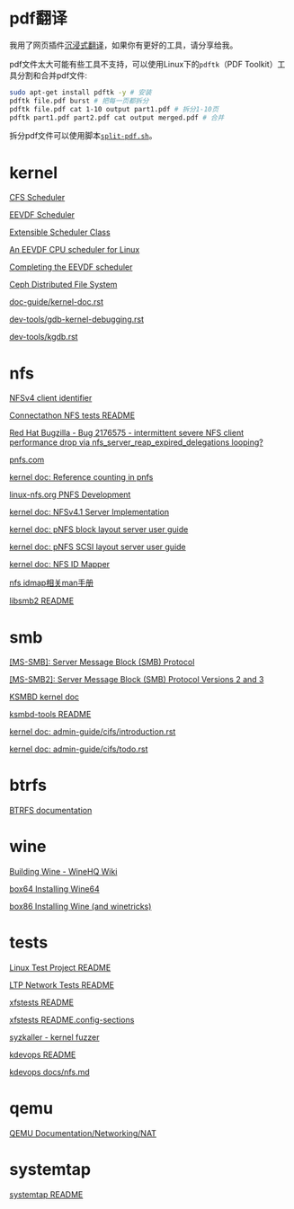 # pdf翻译

我用了网页插件[沉浸式翻译](https://immersivetranslate.com/zh-Hans/)，如果你有更好的工具，请分享给我。

pdf文件太大可能有些工具不支持，可以使用Linux下的`pdftk`（PDF Toolkit）工具分割和合并pdf文件:
```sh
sudo apt-get install pdftk -y # 安装
pdftk file.pdf burst # 把每一页都拆分
pdftk file.pdf cat 1-10 output part1.pdf # 拆分1-10页
pdftk part1.pdf part2.pdf cat output merged.pdf # 合并
```

拆分pdf文件可以使用脚本[`split-pdf.sh`](https://gitee.com/chenxiaosonggitee/blog/blob/master/script/split-pdf.sh)。

# kernel

[CFS Scheduler](https://chenxiaosong.com/src/translation/kernel/sched-design-CFS.html)

[EEVDF Scheduler](https://chenxiaosong.com/src/translation/kernel/sched-eevdf.html)

[Extensible Scheduler Class](https://chenxiaosong.com/src/translation/kernel/sched-ext.html)

[An EEVDF CPU scheduler for Linux](https://chenxiaosong.com/src/translation/kernel/An-EEVDF-CPU-scheduler-for-Linux.html)

[Completing the EEVDF scheduler](https://chenxiaosong.com/src/translation/kernel/Completing-the-EEVDF-scheduler.html)

[Ceph Distributed File System](https://chenxiaosong.com/src/translation/kernel/ceph.html)

[doc-guide/kernel-doc.rst](https://chenxiaosong.com/src/translation/kernel/kernel-doc.html)

[dev-tools/gdb-kernel-debugging.rst](https://chenxiaosong.com/src/translation/kernel/gdb-kernel-debugging.html)

[dev-tools/kgdb.rst](https://chenxiaosong.com/src/translation/kernel/kgdb.html)

# nfs

[NFSv4 client identifier](https://chenxiaosong.com/src/translation/nfs/kernel-doc-client-identifier)

[Connectathon NFS tests README](https://chenxiaosong.com/src/translation/nfs/cthon-nfs-tests-readme.html)

[Red Hat Bugzilla - Bug 2176575 - intermittent severe NFS client performance drop via nfs_server_reap_expired_delegations looping?](https://chenxiaosong.com/src/translation/nfs/bugzilla-redhat-bug-2176575.html)

[pnfs.com](https://chenxiaosong.com/src/translation/nfs/pnfs.com.html)

[kernel doc: Reference counting in pnfs](https://chenxiaosong.com/src/translation/nfs/kernel-doc-pnfs.html)

[linux-nfs.org PNFS Development](https://chenxiaosong.com/src/translation/nfs/pnfs-development.html)

[kernel doc: NFSv4.1 Server Implementation](https://chenxiaosong.com/src/translation/nfs/kernel-doc-nfs41-server.html)

[kernel doc: pNFS block layout server user guide](https://chenxiaosong.com/src/translation/nfs/kernel-doc-pnfs-block-server.html)

[kernel doc: pNFS SCSI layout server user guide](https://chenxiaosong.com/src/translation/nfs/kernel-doc-pnfs-scsi-server.html)

[kernel doc: NFS ID Mapper](https://chenxiaosong.com/src/translation/nfs/kernel-doc-nfs-idmapper.html)

[nfs idmap相关man手册](https://chenxiaosong.com/src/translation/nfs/man-nfsidmap.html)

[libsmb2 README](https://chenxiaosong.com/src/translation/smb/libsmb2-readme.html)

# smb

[[MS-SMB]: Server Message Block (SMB) Protocol](https://chenxiaosong.com/src/translation/smb/ms-smb.html)

[[MS-SMB2]: Server Message Block (SMB) Protocol Versions 2 and 3](https://chenxiaosong.com/src/translation/smb/ms-smb2.html)

[KSMBD kernel doc](https://chenxiaosong.com/src/translation/smb/ksmbd-kernel-doc.html)

[ksmbd-tools README](https://chenxiaosong.com/src/translation/smb/ksmbd-tools-readme.html)

[kernel doc: admin-guide/cifs/introduction.rst](https://chenxiaosong.com/src/translation/smb/kernel-doc-cifs-introduction.html)

[kernel doc: admin-guide/cifs/todo.rst](https://chenxiaosong.com/src/translation/smb/kernel-doc-cifs-todo.html)

# btrfs

[BTRFS documentation](https://chenxiaosong.com/src/translation/btrfs/btrfs-doc.html)

# wine

[Building Wine - WineHQ Wiki](https://chenxiaosong.com/src/translation/wine/building-wine-winehq-wiki.html)

[box64 Installing Wine64](https://chenxiaosong.com/src/translation/wine/box64-docs-X64WINE.html)

[box86 Installing Wine (and winetricks)](https://chenxiaosong.com/src/translation/wine/box86-docs-X86WINE.html)

# tests

[Linux Test Project README](https://chenxiaosong.com/src/translation/tests/ltp-readme.html)

[LTP Network Tests README](https://chenxiaosong.com/src/translation/tests/ltp-network-tests-readme.html)

[xfstests README](https://chenxiaosong.com/src/translation/tests/xfstests-readme.html)

[xfstests README.config-sections](https://chenxiaosong.com/src/translation/tests/xfstests-readme.config-sections.html)

[syzkaller - kernel fuzzer](https://chenxiaosong.com/src/translation/tests/syzkaller.html)

[kdevops README](https://chenxiaosong.com/src/translation/tests/kdevops-readme.html)

[kdevops docs/nfs.md](https://chenxiaosong.com/src/translation/tests/kdevops-nfs.html)

# qemu

[QEMU Documentation/Networking/NAT](https://chenxiaosong.com/src/translation/qemu/qemu-networking-nat.html)

# systemtap

[systemtap README](https://chenxiaosong.com/src/translation/systemtap/systemtap-readme.html)

